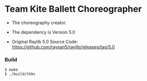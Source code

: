 # Team Kite Ballett Choreographer
- The choreography creator.

- The dependency is Version 5.0
- Original Raylib 5.0 Source Code: https://github.com/raysan5/raylib/releases/tag/5.0

### Build
```Shell
$ make
$ ./build/tkbc
```

